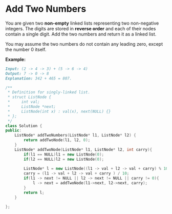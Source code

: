 # Add Two Numbers

You are given two **non-empty** linked lists representing two non-negative integers. The digits are stored in **reverse order** and each of their nodes contain a single digit. Add the two numbers and return it as a linked list.

You may assume the two numbers do not contain any leading zero, except the number 0 itself.

**Example:**

```markdown
Input: (2 -> 4 -> 3) + (5 -> 6 -> 4)
Output: 7 -> 0 -> 8
Explanation: 342 + 465 = 807.
```

```C++
/**
 * Definition for singly-linked list.
 * struct ListNode {
 *     int val;
 *     ListNode *next;
 *     ListNode(int x) : val(x), next(NULL) {}
 * };
 */
class Solution {
public:
    ListNode* addTwoNumbers(ListNode* l1, ListNode* l2) {
        return addTwoNode(l1, l2, 0);
    }
    ListNode* addTwoNode(ListNode* l1, ListNode* l2, int carry){
        if(l1 == NULL)l1 = new ListNode(0);
        if(l2 == NULL)l2 = new ListNode(0);
        
        ListNode* l = new ListNode((l1 -> val + l2 -> val + carry) % 10);
        carry = (l1 -> val + l2 -> val + carry ) / 10;
        if(l1 -> next != NULL || l2 -> next != NULL || carry != 0){
            l -> next = addTwoNode(l1->next, l2->next, carry);
        }
        return l;
    }
    
};
```


